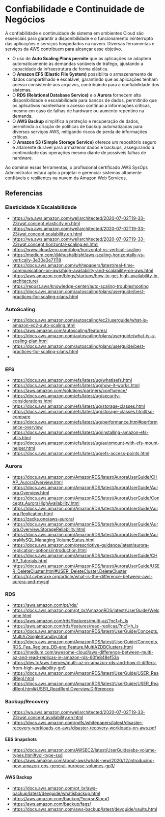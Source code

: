 # Confiabilidade e Continuidade de Negócios

A confiabilidade e continuidade de sistema em ambientes Cloud são essenciais para garantir a disponibilidade e o funcionamento ininterrupto das aplicações e serviços hospedados na nuvem. Diversas ferramentas e serviços da AWS contribuem para alcançar esse objetivo.

- O uso de **Auto Scaling Plans permite** que as aplicações se adaptem automaticamente às demandas variáveis de tráfego, ajustando a capacidade da infraestrutura de forma elástica.
- O **Amazon EFS (Elastic File System)** possibilita o armazenamento de dados compartilhado e escalável, garantindo que as aplicações tenham acesso consistente aos arquivos, contribuindo para a confiabilidade dos sistemas.
- O **RDS (Relational Database Service)** e o **Aurora** fornecem alta disponibilidade e escalabilidade para bancos de dados, permitindo que os aplicativos mantenham o acesso contínuo a informações críticas, mesmo em caso de falhas de hardware ou aumento repentino na demanda. 
- O **AWS Backup** simplifica a proteção e recuperação de dados, permitindo a criação de políticas de backup automatizadas para diversos serviços AWS, mitigando riscos de perda de informações críticas.
- O **Amazon S3 (Simple Storage Service)** oferece um repositório seguro e altamente durável para armazenar dados e backups, assegurando a continuidade das operações mesmo diante de possíveis falhas de hardware.

Ao dominar essas ferramentas, o profissional certificado AWS SysOps Administrator estará apto a projetar e gerenciar sistemas altamente confiáveis e resilientes na nuvem da Amazon Web Services.

## Referencias

### Elasticidade X Escalabilidade

- https://wa.aws.amazon.com/wellarchitected/2020-07-02T19-33-23/wat.concept.elasticity.en.html
- https://wa.aws.amazon.com/wellarchitected/2020-07-02T19-33-23/wat.concept.scalability.en.html
- https://wa.aws.amazon.com/wellarchitected/2020-07-02T19-33-23/wat.concept.horizontal-scaling.en.html
- https://www.cloudzero.com/blog/horizontal-vs-vertical-scaling
- https://medium.com/@khushalbisht/aws-scaling-horizontally-vs-vertically-3e30e3e71118
- https://docs.aws.amazon.com/whitepapers/latest/real-time-communication-on-aws/high-availability-and-scalability-on-aws.html
- https://aws.amazon.com/blogs/startups/how-to-get-high-availability-in-architecture/
- https://repost.aws/knowledge-center/auto-scaling-troubleshooting
- https://docs.aws.amazon.com/autoscaling/plans/userguide/best-practices-for-scaling-plans.html

### AutoScaling

- https://docs.aws.amazon.com/autoscaling/ec2/userguide/what-is-amazon-ec2-auto-scaling.html
- https://aws.amazon.com/autoscaling/features/
- https://docs.aws.amazon.com/autoscaling/plans/userguide/what-is-a-scaling-plan.html
- https://docs.aws.amazon.com/autoscaling/plans/userguide/best-practices-for-scaling-plans.html
- 

### EFS

- https://docs.aws.amazon.com/efs/latest/ug/whatisefs.html
- https://docs.aws.amazon.com/efs/latest/ug/how-it-works.html
- https://aws.amazon.com/solutions/partners/confluence/
- https://docs.aws.amazon.com/efs/latest/ug/security-considerations.html
- https://docs.aws.amazon.com/efs/latest/ug/storage-classes.html
- https://docs.aws.amazon.com/efs/latest/ug/storage-classes.html#sc-compare
- https://docs.aws.amazon.com/efs/latest/ug/performance.html#performance-overview
- https://docs.aws.amazon.com/efs/latest/ug/installing-amazon-efs-utils.html
- https://docs.aws.amazon.com/efs/latest/ug/automount-with-efs-mount-helper.html
- https://docs.aws.amazon.com/efs/latest/ug/efs-access-points.html

### Aurora

- https://docs.aws.amazon.com/AmazonRDS/latest/AuroraUserGuide/CHAP_AuroraOverview.html
- https://docs.aws.amazon.com/AmazonRDS/latest/AuroraUserGuide/Aurora.Overview.html
- https://docs.aws.amazon.com/AmazonRDS/latest/AuroraUserGuide/Concepts.AuroraHighAvailability.html
- https://docs.aws.amazon.com/AmazonRDS/latest/AuroraUserGuide/Aurora.Replication.html
- https://zacks.one/aws-aurora/
- https://docs.aws.amazon.com/AmazonRDS/latest/AuroraUserGuide/Aurora.Overview.StorageReliability.html
- https://docs.aws.amazon.com/AmazonRDS/latest/AuroraUserGuide/AuroraMySQL.Managing.VolumeStatus.html
- https://docs.aws.amazon.com/prescriptive-guidance/latest/aurora-replication-options/introduction.html
- https://docs.aws.amazon.com/AmazonRDS/latest/AuroraUserGuide/CHAP_Tutorials.html
- https://docs.aws.amazon.com/AmazonRDS/latest/AuroraUserGuide/USER_DeleteCluster.html#USER_DeleteCluster.DeleteCluster
- https://pt.cyberaxe.org/article/what-is-the-difference-between-aws-aurora-and-mysql

### RDS

- https://aws.amazon.com/pt/rds/
- https://docs.aws.amazon.com/pt_br/AmazonRDS/latest/UserGuide/Welcome.html
- https://aws.amazon.com/rds/features/multi-az/?nc1=h_ls
- https://aws.amazon.com/rds/features/read-replicas/?nc1=h_ls
- https://docs.aws.amazon.com/AmazonRDS/latest/UserGuide/Concepts.MultiAZSingleStandby.html
- https://docs.aws.amazon.com/AmazonRDS/latest/UserGuide/Concepts.RDS_Fea_Regions_DB-eng.Feature.MultiAZDBClusters.html
- https://medium.com/awesome-cloud/aws-difference-between-multi-az-and-read-replicas-in-amazon-rds-60fe848ef53a
- https://dev.to/aws-heroes/multi-az-in-amazon-rds-and-how-it-differs-from-high-availability-gn9
- https://docs.aws.amazon.com/AmazonRDS/latest/UserGuide/USER_ReadRepl.html
- https://docs.aws.amazon.com/AmazonRDS/latest/UserGuide/USER_ReadRepl.html#USER_ReadRepl.Overview.Differences

### Backup/Recovery

- https://wa.aws.amazon.com/wellarchitected/2020-07-02T19-33-23/wat.concept.availability.en.html
- https://docs.aws.amazon.com/pdfs/whitepapers/latest/disaster-recovery-workloads-on-aws/disaster-recovery-workloads-on-aws.pdf

#### EBS Snapshots

- https://docs.aws.amazon.com/AWSEC2/latest/UserGuide/ebs-volume-types.html#vol-type-ssd
- https://aws.amazon.com/about-aws/whats-new/2020/12/introducing-new-amazon-ebs-general-purpose-volumes-gp3/

#### AWS Backup

- https://docs.aws.amazon.com/pt_br/aws-backup/latest/devguide/whatisbackup.html
- https://aws.amazon.com/backup/?nc=sn&loc=1
- https://aws.amazon.com/backup/faqs/
- https://docs.aws.amazon.com/aws-backup/latest/devguide/vaults.html

